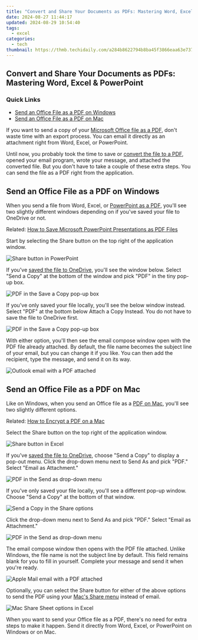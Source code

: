 ```yaml
---
title: "Convert and Share Your Documents as PDFs: Mastering Word, Excel & PowerPoint"
date: 2024-08-27 11:44:17
updated: 2024-08-29 10:54:40
tags:
  - excel
categories:
  - tech
thumbnail: https://thmb.techidaily.com/a284b8622794b8ba45f3866eaa63e737e0684e210dde0d1e1927202914413ca4.jpg
---
```


## Convert and Share Your Documents as PDFs: Mastering Word, Excel & PowerPoint

### Quick Links

* [Send an Office File as a PDF on Windows](https://win-solutions.techidaily.com/optimizing-performance-effective-ways-to-enhance-splitgates-frame-rate-and-reduce-stuttering/)
* [Send an Office File as a PDF on Mac](https://iphone-location.techidaily.com/7-fixes-to-no-gps-showing-approximate-location-on-apple-iphone-6s-plus-waze-drfone-by-drfone-virtual-ios/)

 If you want to send a copy of your [Microsoft Office file as a PDF](https://win-able.techidaily.com/how-to-solve-game-lag-and-skipping-frames-in-modern-warfare-ii-cod/), don't waste time with an export process. You can email it directly as an attachment right from Word, Excel, or PowerPoint.

 Until now, you probably took the time to save or [convert the file to a PDF](https://youtube-data.techidaily.com/tep-by-step-process-converting-youtube-clips-into-playful-gifs-for-2024/), opened your email program, wrote your message, and attached the converted file. But you don't have to take a couple of these extra steps. You can send the file as a PDF right from the application.

##  Send an Office File as a PDF on Windows

 When you send a file from Word, Excel, or [PowerPoint as a PDF](https://youtube-tips.techidaily.com/n-2024-gaming-channel-evolution-best-14-video-ideas-on-youtube/), you'll see two slightly different windows depending on if you've saved your file to OneDrive or not.

Related: [How to Save Microsoft PowerPoint Presentations as PDF Files](https://youtube-tips.techidaily.com/n-2024-gaming-channel-evolution-best-14-video-ideas-on-youtube/) 

 Start by selecting the Share button on the top right of the application window.

![Share button in PowerPoint](https://static1.howtogeekimages.com/wordpress/wp-content/uploads/2022/07/SharePowerPointWindows-SendMSFilesPDF.png) 

 If you've [saved the file to OneDrive](https://facebook-video-content.techidaily.com/new-addressing-stalled-video-transmission-tips-and-tricks-for-messenger-users-iosandroid-for-2024/), you'll see the window below. Select "Send a Copy" at the bottom of the window and pick "PDF" in the tiny pop-up box.

![PDF in the Save a Copy pop-up box](https://static1.howtogeekimages.com/wordpress/wp-content/uploads/2022/07/InOneDriveSendCopyWindows-SendMSFilesPDF.png) 

 If you've only saved your file locally, you'll see the below window instead. Select "PDF" at the bottom below Attach a Copy Instead. You do not have to save the file to OneDrive first.

![PDF in the Save a Copy pop-up box](https://static1.howtogeekimages.com/wordpress/wp-content/uploads/2022/07/InOneDriveSendCopyWindows-SendMSFilesPDF.png) 

 With either option, you'll then see the email compose window open with the PDF file already attached. By default, the file name becomes the subject line of your email, but you can change it if you like. You can then add the recipient, type the message, and send it on its way.

![Outlook email with a PDF attached](https://static1.howtogeekimages.com/wordpress/wp-content/uploads/2022/07/EmailOutlook-SendMSFilesPDF.png) 

##  Send an Office File as a PDF on Mac

 Like on Windows, when you send an Office file as a [PDF on Mac](https://facebook-video-files.techidaily.com/in-2024-maximizing-viewability-and-engagement-understanding-facebook-video-ratios/), you'll see two slightly different options.

Related: [How to Encrypt a PDF on a Mac](https://facebook-video-files.techidaily.com/in-2024-maximizing-viewability-and-engagement-understanding-facebook-video-ratios/) 

 Select the Share button on the top right of the application window.

![Share button in Excel](https://static1.howtogeekimages.com/wordpress/wp-content/uploads/2022/07/ShareExcelMac-SendMSFilesPDF.png) 

 If you've [saved the file to OneDrive](https://tech-haven.techidaily.com/simplifying-life-comparing-claude-and-chatgpt-skills/), choose "Send a Copy" to display a pop-out menu. Click the drop-down menu next to Send As and pick "PDF." Select "Email as Attachment."

![PDF in the Send as drop-down menu](https://static1.howtogeekimages.com/wordpress/wp-content/uploads/2022/07/InOneDriveSendCopyMacOS-SendMSFilesPDF.png) 

 If you've only saved your file locally, you'll see a different pop-up window. Choose "Send a Copy" at the bottom of that window.

![Send a Copy in the Share options](https://static1.howtogeekimages.com/wordpress/wp-content/uploads/2022/07/NotInOneDriveSendCopyMac-SendMSFilesPDF.png) 

 Click the drop-down menu next to Send As and pick "PDF." Select "Email as Attachment."

![PDF in the Send as drop-down menu](https://static1.howtogeekimages.com/wordpress/wp-content/uploads/2022/07/EmailAsAttachmentMac-SendMSFilesPDF.png) 

 The email compose window then opens with the PDF file attached. Unlike Windows, the file name is not the subject line by default. This field remains blank for you to fill in yourself. Complete your message and send it when you're ready.

![Apple Mail email with a PDF attached](https://static1.howtogeekimages.com/wordpress/wp-content/uploads/2022/07/EmailMail-SendMSFilesPDF.png) 

 Optionally, you can select the Share button for either of the above options to send the PDF using your [Mac's Share menu](https://ai-video-tools.techidaily.com/new-the-ultimate-guide-to-slow-motion-video-editing-with-windows-live-movie-maker/) instead of email.

![Mac Share Sheet options in Excel](https://static1.howtogeekimages.com/wordpress/wp-content/uploads/2022/07/ShareSheetExcelMac-SendMSFilesPDF.png) 

 When you want to send your Office file as a PDF, there's no need for extra steps to make it happen. Send it directly from Word, Excel, or PowerPoint on Windows or on Mac.

<ins class="adsbygoogle"
     style="display:block"
     data-ad-format="autorelaxed"
     data-ad-client="ca-pub-7571918770474297"
     data-ad-slot="1223367746"></ins>



<ins class="adsbygoogle"
     style="display:block"
     data-ad-client="ca-pub-7571918770474297"
     data-ad-slot="8358498916"
     data-ad-format="auto"
     data-full-width-responsive="true"></ins>
